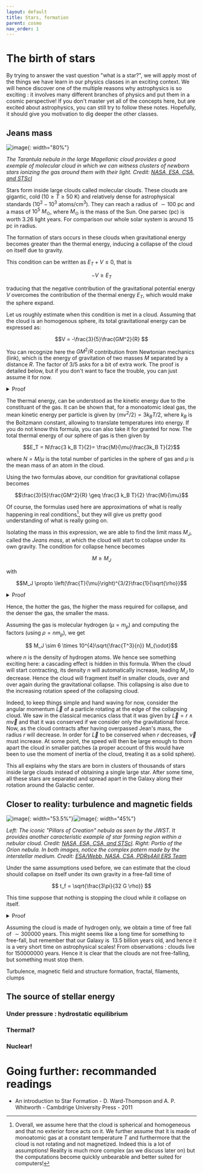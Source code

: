 ```yaml
---
layout: default
title: Stars, formation 
parent: cosmo
nav_order: 1
---
```


# The birth of stars 


By trying to answer the vast question "what is a star?", we will apply most of the things we have learn in our physics classes in an exciting context. We will hence discover one of the multiple reasons why astrophysics is so exciting : it involves many different branches of physics and put them in a cosmic perspective! If you don't master yet all of the concepts here, but are excited about astrophysics, you can still try to follow these notes. Hopefully, it should give you motivation to dig deeper the other classes. 


## Jeans mass

<!-- ![image](../images/Tarantula-HST-ESO-Webb-LL.jpg){: width="80%"} -->
![image](../images/tarantula-wst.jpg){: width="80%"}

*The Tarantula nebula in the large Magellanic cloud provides a good exemple of molecular cloud in which we can witness clusters of newborn stars ionizing the gas around them with their light. Credit: [NASA, ESA, CSA, and STScI](https://esawebb.org/images/weic2212a/)*

<!-- HST, ESO and JWST data processed by [Robert Gendler](https://apod.nasa.gov/apod/ap220916.html). -->

Stars form inside large clouds called molecular clouds. These clouds are gigantic, cold ($10\geq T \geq 50$ K) and relatively dense for astrophysical standards ($10^2-10^3$ atoms/cm$^{3}$). They can reach a radius of $\sim 100$ pc and a mass of $10^5$ $M_\odot$, where $M_\odot$ is the mass of the Sun. One parsec (pc) is worth 3.26 light years. For comparison our whole solar system is around 15 pc in radius.

The formation of stars occurs in these clouds when gravitational energy becomes greater than the thermal energy, inducing a collapse of the cloud on itself due to gravity.

This condition can be written as $E_T+V\leq 0$, that is

$$-V\geq E_T$$

traducing that the negative contribution of the gravitational potential energy $V$ overcomes the contribution of the thermal energy $E_T$, which would make the sphere expand.

Let us roughly estimate when this condition is met in a cloud. Assuming that the cloud is an homogenous sphere, its total gravitational energy can be expressed as:

$$V = -\frac{3}{5}\frac{GM^2}{R} $$

You can recognize here the $GM^2/R$ contribution from Newtonian mechanics (link), which is the energy of gravitation of two masses $M$ separated by a distance $R$. The factor of $3/5$ asks for a bit of extra work. The proof is detailed below, but if you don't want to face the trouble, you can just assume it for now.

<details>
  <summary>Proof</summary>

The trick is to write the total potential of the sphere as the integral

$$ V = -\int_0^M \frac{G m(r)}{r}\text{d}m $$

which sums all the contributions between a sphere of mass $m(r)$ (and $r<R$) and a thin shell of mass $\text{d}m$ located between $r$ and $r+\text{d}r$.

The infinitesimal mass can then be expressed as

$$\text{d}m = \rho \text{d}\mathcal{V}=4\pi \rho r^2 \text{d}r $$

where $\mathcal{V}=4\pi r^3/3$ is the volume of the sphere of mass $m(r)$ and $\text{d}\mathcal{V}$ is the volume of the shell between $r$ and $r+\text{d}r$, given by the differential $\text{d}\mathcal{V}=(\partial \mathcal{V}/\partial r) \text{d}r$. We will assume here and in the rest of the derivation that the gas is homogeneous, that is $\rho={\rm cst}$. This is of course a simplifying hypothesis, and we could have derived something more fancy using a $rho(r)$ function.
Inserting the expression of $\text{d}m$ in the equation for $V$, we get (remember that $\int_a^b r^n \text{d}r=[r^{n+1}/n+1]^b_a$)

$$ V = -\int_0^R 4\pi\frac{G m(r)}{r}\rho r^2{\rm dr} $$


$$ V = -\int_0^R 4\pi G m(r)r\rho{\rm dr} $$

Now we can also express $\rho=\frac{m(r)}{4\pi r^3/3}$ (which is has the same value regardless of $r$, under the assumption of homogeneity) and thus $m(r)=\frac{4}{3}\rho \pi r^3$. Inserting this in $V$, we have ()

$$ V = - \frac{16\pi^2}{3}\int_0^R G \rho^2 r^{4}\text{d}r $$

$$ V= - \frac{16\pi^2}{3}G\rho^2 \frac{R^5}{5}$$

Now using again $\rho= 3M/(4\pi R^3)$ and hence $\rho^2=9M/(16\pi^2R^6)$, we have as desired

$$ V=  -\frac{3}{5}\frac{GM^2}{R}$$

</details>

The thermal energy, can be understood as the kinetic energy due to the constituant of the gas. It can be shown that, for a monoatomic ideal gas, the mean kinetic energy per particle is given by $\langle mv^2/2 \rangle = 3k_B T/2$, where $k_B$ is the Boltzmann constant, allowing to translate temperatures into energy. If you do not know this formula, you can also take it for granted for now. The total thermal energy of our sphere of gas is then given by

$$E_T = N\frac{3 k_B T}{2}= \frac{M}{\mu}\frac{3k_B T}{2}$$

where $N=M/\mu$ is the total number of particles in the sphere of gas and $\mu$ is the mean mass of an atom in the cloud.

Using the two formulas above, our condition for gravitational collapse becomes

$$\frac{3}{5}\frac{GM^2}{R} \geq \frac{3 k_B T}{2} \frac{M}{\mu}$$

Of course, the formulas used here are approximations of what is really happening in real conditions[^1], but they will give us pretty good understanding of what is really going on.

[^1]: Overall, we assume here that the cloud is spherical and homogeneous and that no exterior force acts on it. We further assume that it is made of monoatomic gas at a constant temperature $T$ and furthermore that the cloud is not rotating and not magnetized. Indeed this is a lot of assumptions! Reality is much more complex (as we discuss later on) but the computations become quickly unbearable and better suited for computers!

Isolating the mass in this expression, we are able to find the limit mass $M_J$, called the *Jeans mass*, at which the cloud will start to collapse under its own gravity. The condition for collapse hence becomes

$$M \geq M_{J}$$

with

$$M_J \propto \left(\frac{T}{\mu}\right)^{3/2}\frac{1}{\sqrt{\rho}}$$

<details>
  <summary>Proof</summary>

Starting from the inequality 

$$\frac{3}{5}\frac{GM^2}{R} \geq \frac{3k_B T}{2} \frac{M}{\mu}$$

We can simply isolate $M$ as

$$M^2 \geq  \frac{5k_B T}{2} \frac{RM}{G\mu}$$

$$M \geq \frac{5k_B T}{2}\frac{R}{G\mu}$$

Now consider the density 

$$ \rho = \frac{M}{V}= \frac{3M}{4\pi R^3}$$  

such that the radius is

$$ 1/R^3 = \frac{4 \pi \rho}{3M} \Rightarrow R = \left(\frac{3M}{4 \pi \rho}\right)^{1/3} $$

Puting this in the above equation on $M$ and brute forcing our way through the equations, we obtain

$$M \geq \frac{(3M)^{1/3} 5k_B T}{2(4\pi \rho)^{1/3}G\mu}$$

$$M^{2/3} \geq \frac{5(3)^{1/3} k_B T}{2(4\pi \rho)^{1/3}G\mu}$$

$$M \geq \left(5\frac{(3)^{1/3} k_B T}{2(4\pi \rho)^{1/3}G\mu}\right)^{3/2}$$

$$ M\geq \frac{5^{3/2}(3)^{1/2} (k_B T)^{3/2}}{2^{3/2}(4\pi \rho)^{1/2}(G\mu)^{3/2}}$$

$$ M\geq \left(\frac{5k_B}{2G}\right)^{3/2}\sqrt{\frac{3}{4\pi}} \left(\frac{T}{\mu}\right)^{3/2}\frac{1}{\sqrt{\rho}}=M_J$$

which is the result given above.
</details>

Hence, the hotter the gas, the higher the mass required for collapse, and the denser the gas, the smaller the mass.

Assuming the gas is molecular hydrogen ($\mu=m_p$) and computing the factors (using $\rho = n m_p$), we get

$$ M_J \sim 6 \times 10^{4}\sqrt{\frac{T^3}{n}} M_{\odot}$$

where $n$ is the density of hydrogen atoms. We hence see something exciting here: a cascading effect is hidden in this formula. When the cloud will start contracting, its density $n$ will automatically increase, leading $M_J$ to decrease. Hence the cloud will fragment itself in smaller clouds, over and over again during the gravitational collapse. This collapsing is also due to the increasing rotation speed of the collapsing cloud. 

Indeed, to keep things simple and hand waving for now, consider the angular momentum $\vec{L}$ of a particle rotating at the edge of the collapsing cloud. We saw in the classical mecanics class that it was given by $\vec{L}=r\wedge m\vec{v}$ and that it was conserved if we consider only the gravitational force. Now, as the cloud contracts after having overpassed Jean's mass, the radius $r$ will decrease. In order for $\vec{L}$ to be conserved when $r$ decreases, $\vec{v}$ must increase. At some point, the speed will then be large enough to thorn apart the cloud in smaller patches (a proper account of this would have been to use the moment of inertia of the cloud, treating it as a solid sphere).

This all explains why the stars are born in clusters of thousands of stars inside large clouds instead of obtaining a single large star. After some time, all these stars are separated and spread apart in the Galaxy along their rotation around the Galactic center.

## Closer to reality: turbulence and magnetic fields

![image](../images/pillarsofcreation.jpg){: width="53.5%"}![image](../images/orion.jpg){: width="45%"}

*Left: The iconic "Pillars of Creation" nebula as seen by the JWST. It provides another caracteristic example of star forming region within a nebular cloud. Credit: [NASA, ESA, CSA, and STScI](https://esawebb.org/images/pillarsofcreation_composite/). Right: Portio of the Orion nebula. In both images, notice the complex patern made by the interstellar medium. Credit: [ESA/Webb, NASA, CSA, PDRs4All ERS Team](https://esawebb.org/images/weic2315b/)*

Under the same assumptions used before, we can estimate that the cloud should collapse on itself under its own gravity in a free-fall time of

$$ t_f = \sqrt{\frac{3\pi}{32 G \rho}} $$

This time suppose that nothing is stopping the cloud while it collapse on itself. 

<details>
  <summary>Proof</summary>

Consider a a particle of mass $m$ located at the edge of the collapsing cloud. We label its position by the radial distance $r$. The particle starts at $r=R$ and fall freely until it reaches the center of the cloud at $r=0$. The second laws of dynamics for this particle becomes

$$ m\frac{\text{d}^2r}{\text{d}t^2}=\frac{-GMm}{r^2} $$

in which $m$ simplifies on both sides. Hence all little particles of mass $m$ part of the outer spherical shell of the cloud will fall identically and in the same time (under our simplifying assumptions), always attracted by the whole mass $M$ of the cloud contained within the outter shell.

First, we integrated this equation from $R$ to $r$, and work out the right hand side until we obtain (remember again that $\int_a^b r^n \text{d}r=[r^{n+1}/n+1]^b_a$)

$$ 
\begin{aligned}
\int_R^0\frac{\text{d}^2r}{\text{d}t^2}\text{d}r&=-\int_R^r GM\frac{1}{r^2}\text{d}r\\
&=-GM\int_R^r r^{-2}\text{d}r\\
&=GM[r^{-1}]_R^r\\
&=-\frac{GM}{R}+\frac{GM}{r}\\
&= \frac{GM}{R}\left(-1+\frac{R}{r}\right)\\
&= \frac{GM}{R}\left(-\frac{r}{r}+\frac{R}{r}\right)\\
&=\frac{GM}{R}\left(\frac{R-r}{r}\right)
\end{aligned}
$$

Similarly to what we did to derive the kinetic energy in Newtonian mechanics, the left hand side can be rewriten as an integral over time as

$$
\begin{aligned}
\int_{0}^{t(r)}\frac{\text{d}^2r}{\text{d}t^2}\frac{\text{d}r}{\text{d}t}\text{d}t=\frac{GM}{R}\left(\frac{R-r}{r}\right)
\end{aligned}
$$

where $t(r)$ is the time it takes for the cloud to collapse from a radius of $R$ to a radius of $r$.

Remembering that $2\int_a^bu'u\text{d}x=[u'^2]_a^b$ and stating that the velocity at initial time $t_R$ should be $0$, we obtain

$$\frac{1}{2}\left(\frac{\text{d}r}{\text{d}t}\right)^2= \frac{GM}{R}\left(\frac{R-r}{r}\right) $$

that is (remember that a square root comes with two solutions positive and negative)

$$\frac{\text{d}r}{\text{d}t}= \pm\sqrt{2\frac{GM}{R}}\sqrt{\frac{R-r}{r}}$$

The negative solution $(-)$ will be of interest here, as it is the one with decreasing $r$, that is the collapsing case. Taking this solution and rearanging the expression such that we separate $r$ on the left hand side and $t$ on the right hande side, we get, after integrating

$$\int_R^0 \sqrt{\frac{r}{R-r}}\text{d}r = -\int_{0}^{t(r)}\sqrt{2\frac{GM}{R}} \text{d}t$$

The right hand side of this integral is tricky to compute, so we will accept here the following result:

$$ \int_a^b \sqrt{\frac{x}{x_0-x}}{\rm d}x =  \left[x_0 \arcsin\left(\sqrt{\frac{x}{x_0}}\right) - \sqrt{x(x_0-x)}\right]^b_a$$

You can try to prove it yourself or look for a derivation in a mathematical textbook!

Computing the integral on both sides, we then get

$$R \arcsin\left(\sqrt{\frac{r}{R}}\right) - \sqrt{r(R-r)}-\frac{\pi R}{2}= -\sqrt{\frac{2GM}{R}}t(r)$$,

using $\arcsin(1)=\pi/2$.
We can then isolate

$$t(r)= R \sqrt{\frac{R}{2GM}}\left(-\arcsin\left(\sqrt{\frac{r}{R}}\right) + \sqrt{r(R-r)}+\frac{\pi R}{2}\right)$$

Now, it is really easy to obtain the time of free fall for the cloud to collapse. Remember that $t(r)$ is the time it takes for the cloud to collapse from a radius $R$ to a radius $r$. The total free fall time is then given by this expression for $r=0$. We then get

$$t_f= t(0)= \pi \sqrt{\frac{R^3}{8GM}}$$ 

much simpler! Now remembering that $\rho = M/V=3M/(4\pi R^3)$ i.e. $R^3=3M/(\rho 4\pi)$, we obtain 

$$ t_f =\pi \sqrt{\frac{3M}{8GM\times 4\pi}} = \frac{3\pi}{32G\rho}$$

as desired! ($\pi/\sqrt{\pi}=\sqrt{\pi\pi}/\sqrt{\pi}=\sqrt{\pi}$).

</details>

Assuming the cloud is made of hydrogen only, we obtain a time of free fall of $\sim 300 000$ years. This might seems like a long time for something to free-fall, but remember that our Galaxy is $~13.5$ billion years old, and hence it is a very short time on astrophysical scales!  From observations : clouds live for $15 000 0000$ years. Hence it is clear that the clouds are not free-falling, but something must stop them.


Turbulence, magnetic field and structure formation, fractal, filaments, clumps

## The source of stellar energy

### Under pressure : hydrostatic equilibrium

### Thermal?

### Nuclear!

# Going further: recommanded readings

- An introduction to Star Formation - D. Ward-Thompson and A. P. Whitworth - Cambdrige University Press - 2011
